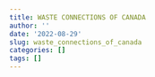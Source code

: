 ```yaml
---
title: WASTE CONNECTIONS OF CANADA
author: ''
date: '2022-08-29'
slug: waste_connections_of_canada
categories: []
tags: []
---
```

